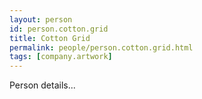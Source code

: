 ```yaml
---
layout: person
id: person.cotton.grid
title: Cotton Grid
permalink: people/person.cotton.grid.html
tags: [company.artwork]
---
```


Person details...